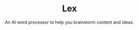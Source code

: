 ---
title: "Lex"
subtitle: "An AI word processor to help you brainstorm content and ideas."
external_url: https://lex.page/?ref=glitchedinorbit
logo: 'https://lex.page/favicon.ico?v=20221112'
categories: [resources]
sitemap: false
---